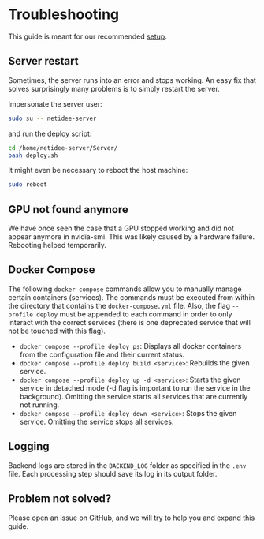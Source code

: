 # Troubleshooting

This guide is meant for our recommended [setup](setup.md).


## Server restart

Sometimes, the server runs into an error and stops working. 
An easy fix that solves surprisingly many problems is to simply restart the server.

Impersonate the server user:
```bash
sudo su -- netidee-server
```
and run the deploy script:
```bash
cd /home/netidee-server/Server/
bash deploy.sh
```

It might even be necessary to reboot the host machine:
```bash
sudo reboot
```


## GPU not found anymore

We have once seen the case that a GPU stopped working and did not appear anymore in nvidia-smi. 
This was likely caused by a hardware failure. Rebooting helped temporarily.


## Docker Compose

The following `docker compose` commands allow you to manually manage certain containers (services). The commands must be executed from within the directory that contains the `docker-compose.yml` file. Also, the flag `--profile deploy` must be appended to each command in order to only interact with the correct services (there is one deprecated service that will not be touched with this flag).

* `docker compose --profile deploy ps`: Displays all docker containers from the configuration file and their current status.
* `docker compose --profile deploy build <service>`: Rebuilds the given service.
* `docker compose --profile deploy up -d <service>`: Starts the given service in detached mode (-d flag is important to run the service in the background). Omitting the service starts all services that are currently not running.
* `docker compose --profile deploy down <service>`: Stops the given service. Omitting the service stops all services.


## Logging

Backend logs are stored in the `BACKEND_LOG` folder as specified in the `.env` file.
Each processing step should save its log in its output folder.


## Problem not solved?

Please open an issue on GitHub, and we will try to help you and expand this guide.
